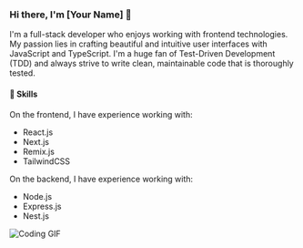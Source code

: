 ### Hi there, I'm [Your Name] 👋

I'm a full-stack developer who enjoys working with frontend technologies. My passion lies in crafting beautiful and intuitive user interfaces with JavaScript and TypeScript. I'm a huge fan of Test-Driven Development (TDD) and always strive to write clean, maintainable code that is thoroughly tested.

#### 🚀 Skills

On the frontend, I have experience working with:

- React.js
- Next.js
- Remix.js
- TailwindCSS

On the backend, I have experience working with:

- Node.js
- Express.js
- Nest.js

![Coding GIF](https://media.giphy.com/media/LmNwrBhejkK9EFP504/giphy.gif)
